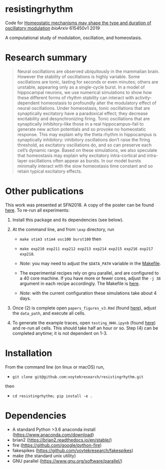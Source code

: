 # resistingrhythm
Code for [Homeostatic mechanisms may shape the type and duration of oscillatory modulation](https://www.biorxiv.org/content/10.1101/615450v1) _bioArxiv_ 615450v1 2019

A computational study of modulation, oscillation, and homeostasis. 

# Research summary
> Neural oscillations are observed ubiquitously in the mammalian brain. However the stability of oscillations is highly variable. Some oscillations are tonic, lasting for seconds or even minutes; others are unstable, appearing only as a single-cycle burst. In a model of hippocampal neurons, we use numerical simulations to show how these different forms of rhythm stability can interact with activity-dependent homeostasis to profoundly alter the modulatory effect of neural oscillations. Under homeostasis, tonic oscillations that are synaptically excitatory have a paradoxical effect; they decrease excitability and desynchronizing firing. Tonic oscillations that are synaptically inhibitory–like those in a real hippocampus–fail to generate new action potentials and so provoke no homeostatic response. This may explain why the theta rhythm in hippocampus is synaptically inhibitory: inhibitory oscillations don’t raise the firing threshold, as excitatory oscillations do, and so can preserve each cell’s dynamic range. Based on these simulations, we also speculate that homeostasis may explain why excitatory intra-cortical and intra-layer oscillations often appear as bursts. In our model bursts minimally interact with the slow homeostasis time constant and so retain typical excitatory effects.

# Other publications
This work was presented at SFN2018. A copy of the poster can be found [here](). To re-run all experiments:

1. Install this package and its dependencies (see below).
2. At the command line, and from `\exp` directory, run 

    - `make stim3 stim4 osc100 burst100` then
    - `make exp210 exp211 exp212 exp213 exp214 exp215 exp216 exp217 exp218`. 

     - _Note_: you may need to adjust the `$DATA_PATH` variable in the [Makefile](https://github.com/voytekresearch/resistingrhythm/blob/master/resistingrhythm/exp/Makefile).

    - The experimental recipes rely on gnu parallel, and are configured to a 40 core machine. If you have more or fewer cores, adjust the `-j 38` argument in each recipe accordingly. The Makefile is [here](https://github.com/voytekresearch/resistingrhythm/blob/master/resistingrhythm/exp/Makefile). 
    - _Note_: with the current configuration these simulations take about 4 days.
   

3. Once (2) is complete open `papers_figures_v3.Rmd` (found [here](https://github.com/voytekresearch/resistingrhythm/blob/master/resistingrhythm/analysis/paper_figures_v3.Rmd)), adjust the `data_path`, and execute all cells.
4. To generate the example traces, open `testing_HHH.ipynb` (found [here](https://github.com/voytekresearch/resistingrhythm/blob/master/resistingrhythm/ipynb/testing_HHH.ipynb)) and re-run all cells. This should take half an hour or so. Step (4) can be completed anytime; it is not dependent on 1-3.

# Installation
From the command line (on linux or macOS) run,
- `git clone git@github.com:voytekresearch/resistingrhythm.git` 

then

-  `cd resistingrhythm; pip install -e .`

# Dependencies
- A standard Python >3.6 anaconda install (https://www.anaconda.com/download)
- brian2 (https://brian2.readthedocs.io/en/stable/)
- fire (https://github.com/google/python-fire)
- fakespikes (https://github.com/voytekresearch/fakespikes)
- make (the standard unix utility)
- GNU parallel (https://www.gnu.org/software/parallel/)

